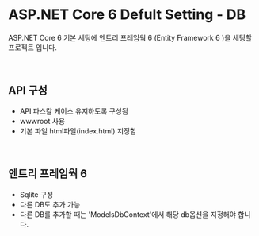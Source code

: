 # ASP.NET Core 6 Defult Setting - DB
ASP.NET Core 6 기본 세팅에 엔트리 프레임웍 6 (Entity Framework 6 )을 세팅할 프로젝트 입니다.

<br />

## API 구성
- API 파스칼 케이스 유지하도록 구성됨
- wwwroot 사용
- 기본 파일  html파일(index.html) 지정함

<br />

## 엔트리 프레임웍 6
- Sqlite 구성
- 다른 DB도 추가 가능
- 다른 DB를 추가할 때는 'ModelsDbContext'에서 해당 db옵션을 지정해야 합니다.